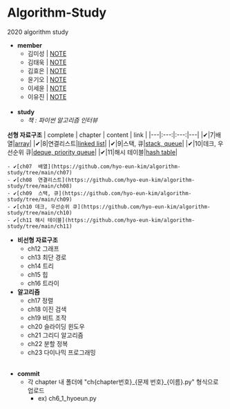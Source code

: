 # Algorithm-Study
2020 algorithm study

* **member**
  - 김미성 | [NOTE]()
  - 김태욱 | [NOTE]()
  - 김효은 | [NOTE](https://hyoeun-log.tistory.com/)
  - 윤기오 | [NOTE]()
  - 이세윤 | [NOTE](https://blog.naver.com/ericalee97)
  - 이유진 | [NOTE]()
<br><br>
* **study**
  - _책 : 파이썬 알고리즘 인터뷰_

**선형 자료구조**
| complete | chapter | content | link |
|---|:---:|:---:|---|
|✔|7|배열|[array](https://github.com/hyo-eun-kim/algorithm-study/tree/main/ch07)|
|✔|8|연결리스트|[linked list](https://github.com/hyo-eun-kim/algorithm-study/tree/main/ch08)|
|✔|9|스택, 큐|[stack, queue](https://github.com/hyo-eun-kim/algorithm-study/tree/main/ch09)|
|✔|10|데크, 우선순위 큐|[deque, priority queue](https://github.com/hyo-eun-kim/algorithm-study/tree/main/ch10)|
|✔|11|해시 테이블|[hash table](https://github.com/hyo-eun-kim/algorithm-study/tree/main/ch11)|
  
    - ✔[ch07  배열](https://github.com/hyo-eun-kim/algorithm-study/tree/main/ch07)
    - ✔[ch08  연결리스트](https://github.com/hyo-eun-kim/algorithm-study/tree/main/ch08)
    - ✔[ch09  스택, 큐](https://github.com/hyo-eun-kim/algorithm-study/tree/main/ch09)
    - ✔[ch10 데크, 우선순위 큐](https://github.com/hyo-eun-kim/algorithm-study/tree/main/ch10)
    - ✔[ch11 해시 테이블](https://github.com/hyo-eun-kim/algorithm-study/tree/main/ch11)
  - **비선형 자료구조**
    - ch12 그래프
    - ch13 최단 경로
    - ch14 트리
    - ch15 힙
    - ch16 트라이
  - **알고리즘**
    - ch17 정렬
    - ch18 이진 검색
    - ch19 비트 조작
    - ch20 슬라이딩 윈도우
    - ch21 그리디 알고리즘
    - ch22 분할 정복
    - ch23 다이나믹 프로그래밍
<br><br>    
* **commit**
    - 각 chapter 내 폴더에 "ch{chapter번호}\_{문제 번호}\_{이름}.py" 형식으로 업로드
      - ex) ch6_1_hyoeun.py
 

